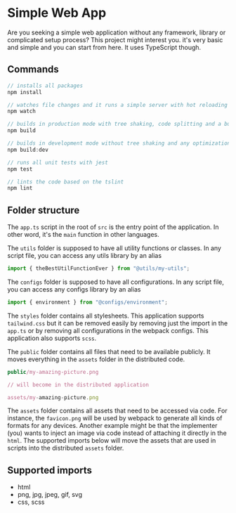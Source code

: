 # Simple Web App

Are you seeking a simple web application without any framework, library or complicated setup process? This project might interest you. it's very basic and simple and you can start from here. It uses TypeScript though.

## Commands

```typescript
// installs all packages
npm install

// watches file changes and it runs a simple server with hot reloading
npm watch

// builds in production mode with tree shaking, code splitting and a bunch of different optimization
npm build

// builds in development mode without tree shaking and any optimization for fast builds
npm build:dev

// runs all unit tests with jest
npm test

// lints the code based on the tslint
npm lint
```

## Folder structure

The `app.ts` script in the root of `src` is the entry point of the application. In other word, it's the `main` function in other languages.

The `utils` folder is supposed to have all utility functions or classes. In any script file, you can access any utils library by an alias

```typescript
import { theBestUtilFunctionEver } from "@utils/my-utils";
```

The `configs` folder is supposed to have all configurations. In any script file, you can access any configs library by an alias

```typescript
import { environment } from "@configs/environment";
```

The `styles` folder contains all stylesheets. This application supports `tailwind.css` but it can be removed easily by removing just the import in the `app.ts` or by removing all configurations in the webpack configs. This application also supports `scss`.

The `public` folder contains all files that need to be available publicly. It moves everything in the `assets` folder in the distributed code.
```javascript
public/my-amazing-picture.png

// will become in the distributed application

assets/my-amazing-picture.png
```

The `assets` folder contains all assets that need to be accessed via code. For instance, the `favicon.png` will be used by webpack to generate all kinds of formats for any devices. Another example might be that the implementer (you) wants to inject an image via code instead of attaching it directly in the `html`. The supported imports below will move the assets that are used in scripts into the distributed `assets` folder.

## Supported imports
- html
- png, jpg, jpeg, gif, svg
- css, scss